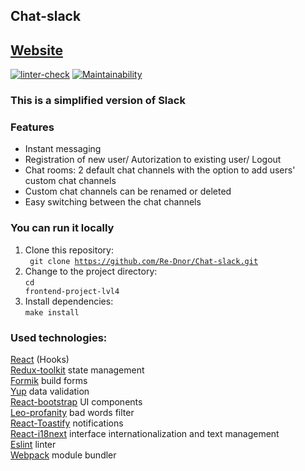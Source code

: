 ## Chat-slack

## [Website](https://floating-meadow-32228.herokuapp.com/)<br>
[![linter-check](https://github.com/Re-Dnor/Chat-slack/actions/workflows/linter-check.yml/badge.svg)](https://github.com/Re-Dnor/Chat-slack/actions/workflows/linter-check.yml)
[![Maintainability](https://api.codeclimate.com/v1/badges/d244793f85f85a719e45/maintainability)](https://codeclimate.com/github/Re-Dnor/Chat-slack/maintainability)

### This is a simplified version of Slack

### Features
- Instant messaging
- Registration of new user/ Autorization to existing user/ Logout
- Chat rooms: 2 default chat channels with the option to add users' custom chat channels
- Custom chat channels can be renamed or deleted
- Easy switching between the chat channels

### You can run it locally
1. Clone this repository: <br>
<code> git clone https://github.com/Re-Dnor/Chat-slack.git</code><br>
2. Change to the project directory:<br>
<code>cd frontend-project-lvl4</code><br>
3. Install dependencies:<br>
<code>make install</code>

### Used technologies:
[React](https://reactjs.org/) (Hooks)<br>
[Redux-toolkit](https://redux-toolkit.js.org/) state management<br>
[Formik](https://formik.org/) build forms<br>
[Yup](https://github.com/jquense/yup) data validation<br>
[React-bootstrap](https://react-bootstrap.github.io/) UI components<br>
[Leo-profanity](https://github.com/jojoee/leo-profanity) bad words filter<br>
[React-Toastify](https://www.npmjs.com/package/react-toastify) notifications <br>
[React-i18next](https://react.i18next.com/) interface internationalization and text management<br>
[Eslint](https://eslint.org/) linter<br>
[Webpack](https://webpack.js.org/) module bundler<br>